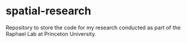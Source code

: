 # spatial-research
Repository to store the code for my research conducted as part of the Raphael Lab at Princeton University.
